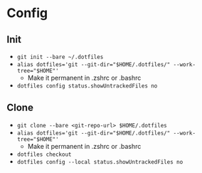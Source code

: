 # Config

## Init

- `git init --bare ~/.dotfiles`
- `alias dotfiles='git --git-dir="$HOME/.dotfiles/" --work-tree="$HOME"'`
    - Make it permanent in .zshrc or .bashrc
- `dotfiles config status.showUntrackedFiles no`

## Clone

- `git clone --bare <git-repo-url> $HOME/.dotfiles`
- `alias dotfiles='git --git-dir="$HOME/.dotfiles/" --work-tree="$HOME"'`
    - Make it permanent in .zshrc or .bashrc
- `dotfiles checkout`
- `dotfiles config --local status.showUntrackedFiles no`

